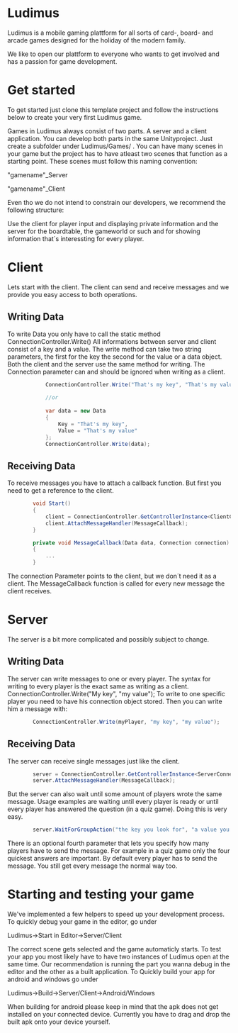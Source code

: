 # Ludimus

Ludimus is a mobile gaming plattform for all sorts of card-, board- and arcade games designed for the holiday of the modern family.

We like to open our plattform to everyone who wants to get involved and has a passion for game development.

# Get started
To get started just clone this template project and follow the instructions below to create your very first Ludimus game.

Games in Ludimus always consist of two parts. A server and a client application. You can develop both parts in the same Unityproject. Just create a subfolder under Ludimus/Games/ . You can have many scenes in your game but the project has to have atleast two scenes that function as a starting point.
These scenes must follow this naming convention:

"gamename"_Server

"gamename"_Client
 
Even tho we do not intend to constrain our developers, we recommend the following structure:
 
Use the client for player input and displaying private information and the server for the boardtable, the gameworld or such and for showing information that´s interessting for every player.


# Client

Lets start with the client. The client can send and receive messages and we provide you easy access to both operations.

## Writing Data
To write Data you only have to call the static method ConnectionController.Write()
All informations between server and client consist of a key and a value. The write method can take two string parameters, the first for the key the second for the value or a data object. Both the client and the server use the same method for writing. The Connection parameter can and should be ignored when writing as a client.
```cs
            ConnectionController.Write("That's my key", "That's my value");
            
            //or
            
            var data = new Data
            {
                Key = "That's my key",
                Value = "That's my value"
            };
            ConnectionController.Write(data);
```

## Receiving Data
To receive messages you have to attach a callback function. But first you need to get a reference to the client.
```cs
        void Start()
        {
            client = ConnectionController.GetControllerInstance<ClientConnection>();
            client.AttachMessageHandler(MessageCallback);
        }

        private void MessageCallback(Data data, Connection connection)
        {
            ...
        }
```

The connection Parameter points to the client, but we don´t need it as a client. The MessageCallback function is called for every new message the client receives.


# Server
The server is a bit more complicated and possibly subject to change.

## Writing Data
The server can write messages to one or every player. The syntax for writing to every player is the exact same as writing as a client.
        ConnectionController.Write("My key", "my value");
To write to one specific player you need to have his connection object stored. Then you can write him a message with:
```cs
        ConnectionController.Write(myPlayer, "my key", "my value");
 ```     
 
## Receiving Data
The server can receive single messages just like the client.
```cs
        server = ConnectionController.GetControllerInstance<ServerConnection>();
        server.AttachMessageHandler(MessageCallback);
```     
But the server can also wait until some amount of players wrote the same message. Usage examples are waiting until every player is ready or until every player has answered the question (in a quiz game).
Doing this is very easy.
```cs
        server.WaitForGroupAction("the key you look for", "a value you want send with you", TheCallbackWhenEveryPlayerHasSentTheKey);
 ```     
There is an optional fourth parameter that lets you specify how many players have to send the message. For example in a quiz game only the four quickest answers are important. By default every player has to send the message. You still get every message the normal way too.



# Starting and testing your game
We've implemented a few helpers to speed up your development process. To quickly debug your game in the editor, go under

Ludimus->Start in Editor->Server/Client

The correct scene gets selected and the game automaticly starts. To test your app you most likely have to have two instances of Ludimus open at the same time. Our recommendation is running the part you wanna debug in the editor and the other as a built application. To Quickly build your app for android and windows go under

Ludimus->Build->Server/Client->Android/Windows

When building for android please keep in mind that the apk does not get installed on your connected device. Currently you have to drag and drop the built apk onto your device yourself.
